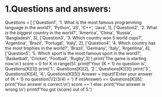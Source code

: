 # 1.Questions and answers:
Questions = [
    ['Question1', '1. What is the most famous programming language in the world?', 'Python', 'JS', 'C++', 'Java', 1],
    ['Question2', '2. What is the biggest country in the world?', 'America', 'China', 'Russia', 'Bangladesh', 3],
    ['Question3', '3. Which country won 5 world cups?', 'Argentina', 'Brazil', 'Portugal', 'Italy', 2],
    ['Question4', '4. Which country has the most trophies in the world?', 'Brazil', 'Germany', 'Italy', 'Argentina', 4],
    ['Question5', '5. Which sport is the most famous sport in the world?', 'Basketball', 'Cricket', 'Football', 'Rugby',3]
]
print('The game is starting now.\n')
score = 0
for K in range(5):
    print(f'Your {K + 1} no question is', Questions[K][1])
    print('1.', Questions[K][2], '2.', Questions[K][3])
    print('3.', Questions[K][4], '4.', Questions[K][5])
    Answer = input(f'Enter your answer of {K + 1} no question(1/2/3/4) = ')
    if int(Answer) == Questions[K][6]:
        print('Your answer is correct.\n')
        score += 1
    else:
        print('Your answer is wrong.\n')
print(f'You got {score} out of 5.')





